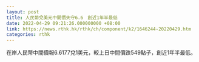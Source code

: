 ```yaml
---
layout: post
title: 人民幣兌美元中間價失守6.6　創近1年半最低
date: 2022-04-29 09:21:26.000000000 +08:00
link: https://news.rthk.hk/rthk/ch/component/k2/1646244-20220429.htm
categories: rthk
---
```


在岸人民幣中間價報6.6177兌1美元，較上日中間價跌549點子，創近1年半最低。
